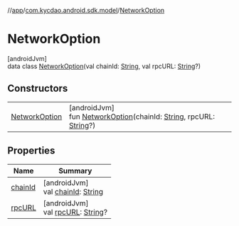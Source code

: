 //[app](../../../index.md)/[com.kycdao.android.sdk.model](../index.md)/[NetworkOption](index.md)

# NetworkOption

[androidJvm]\
data class [NetworkOption](index.md)(val chainId: [String](https://kotlinlang.org/api/latest/jvm/stdlib/kotlin/-string/index.html), val rpcURL: [String](https://kotlinlang.org/api/latest/jvm/stdlib/kotlin/-string/index.html)?)

## Constructors

| | |
|---|---|
| [NetworkOption](-network-option.md) | [androidJvm]<br>fun [NetworkOption](-network-option.md)(chainId: [String](https://kotlinlang.org/api/latest/jvm/stdlib/kotlin/-string/index.html), rpcURL: [String](https://kotlinlang.org/api/latest/jvm/stdlib/kotlin/-string/index.html)?) |

## Properties

| Name | Summary |
|---|---|
| [chainId](chain-id.md) | [androidJvm]<br>val [chainId](chain-id.md): [String](https://kotlinlang.org/api/latest/jvm/stdlib/kotlin/-string/index.html) |
| [rpcURL](rpc-u-r-l.md) | [androidJvm]<br>val [rpcURL](rpc-u-r-l.md): [String](https://kotlinlang.org/api/latest/jvm/stdlib/kotlin/-string/index.html)? |
